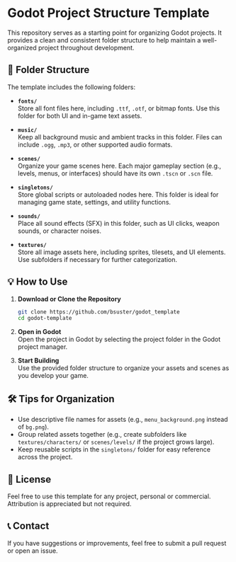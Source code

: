 # Godot Project Structure Template

This repository serves as a starting point for organizing Godot projects. It provides a clean and consistent folder structure to help maintain a well-organized project throughout development.

## 📂 Folder Structure

The template includes the following folders:

- **`fonts/`**  
  Store all font files here, including `.ttf`, `.otf`, or bitmap fonts. Use this folder for both UI and in-game text assets.

- **`music/`**  
  Keep all background music and ambient tracks in this folder. Files can include `.ogg`, `.mp3`, or other supported audio formats.

- **`scenes/`**  
  Organize your game scenes here. Each major gameplay section (e.g., levels, menus, or interfaces) should have its own `.tscn` or `.scn` file.

- **`singletons/`**  
  Store global scripts or autoloaded nodes here. This folder is ideal for managing game state, settings, and utility functions.

- **`sounds/`**  
  Place all sound effects (SFX) in this folder, such as UI clicks, weapon sounds, or character noises.

- **`textures/`**  
  Store all image assets here, including sprites, tilesets, and UI elements. Use subfolders if necessary for further categorization.

## 💡 How to Use

1. **Download or Clone the Repository**  
   ```bash
   git clone https://github.com/bsuster/godot_template
   cd godot-template
   ```

2. **Open in Godot**  
   Open the project in Godot by selecting the project folder in the Godot project manager.

3. **Start Building**  
   Use the provided folder structure to organize your assets and scenes as you develop your game.

## 🛠 Tips for Organization

- Use descriptive file names for assets (e.g., `menu_background.png` instead of `bg.png`).
- Group related assets together (e.g., create subfolders like `textures/characters/` or `scenes/levels/` if the project grows large).
- Keep reusable scripts in the `singletons/` folder for easy reference across the project.

## 📜 License

Feel free to use this template for any project, personal or commercial. Attribution is appreciated but not required.

## 📞 Contact

If you have suggestions or improvements, feel free to submit a pull request or open an issue.

